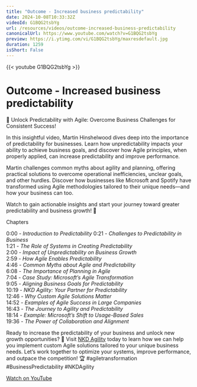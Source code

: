 ```yaml
---
title: "Outcome - Increased business predictability"
date: 2024-10-08T10:33:32Z
videoId: G1BQG2tsbYg
url: /resources/videos/outcome-increased-business-predictability
canonicalUrl: https://www.youtube.com/watch?v=G1BQG2tsbYg
preview: https://i.ytimg.com/vi/G1BQG2tsbYg/maxresdefault.jpg
duration: 1259
isShort: False
---
```


{{< youtube G1BQG2tsbYg >}}

# Outcome - Increased business predictability

🚀 Unlock Predictability with Agile: Overcome Business Challenges for Consistent Success! 

In this insightful video, Martin Hinshelwood dives deep into the importance of predictability for businesses. Learn how unpredictability impacts your ability to achieve business goals, and discover how Agile principles, when properly applied, can increase predictability and improve performance. 

Martin challenges common myths about agility and planning, offering practical solutions to overcome operational inefficiencies, unclear goals, and other hurdles. Discover how businesses like Microsoft and Spotify have transformed using Agile methodologies tailored to their unique needs—and how your business can too. 

Watch to gain actionable insights and start your journey toward greater predictability and business growth! 🎯

Chapters

0:00 - *Introduction to Predictability*
0:21 - *Challenges to Predictability in Business*  
1:21 - *The Role of Systems in Creating Predictability*  
2:00 - *Impact of Unpredictability on Business Growth*  
2:59 - *How Agile Enables Predictability*  
4:46 - *Common Myths about Agile and Predictability*  
6:08 - *The Importance of Planning in Agile*  
7:04 - *Case Study: Microsoft’s Agile Transformation*  
9:05 - *Aligning Business Goals for Predictability*  
10:19 - *NKD Agility: Your Partner for Predictability*  
12:46 - *Why Custom Agile Solutions Matter*  
14:52 - *Examples of Agile Success in Large Companies*  
16:43 - *The Journey to Agility and Predictability*  
18:14 - *Example: Microsoft’s Shift to Usage-Based Sales*  
19:36 - *The Power of Collaboration and Alignment*

Ready to increase the predictability of your business and unlock new growth opportunities? 🌱 Visit [NKD Agility](https://www.nkdagility.com) today to learn how we can help you implement custom Agile solutions tailored to your unique business needs. Let’s work together to optimize your systems, improve performance, and outpace the competition! 🏆 #agiletransformation  #BusinessPredictability #NKDAgility

[Watch on YouTube](https://www.youtube.com/watch?v=G1BQG2tsbYg)
